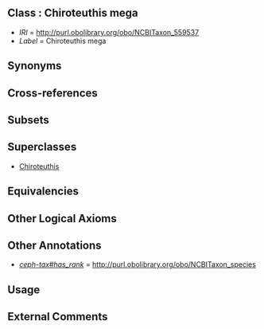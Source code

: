 
## Class : Chiroteuthis mega

 * *IRI* = http://purl.obolibrary.org/obo/NCBITaxon_559537
 * *Label* = Chiroteuthis mega

## Synonyms


## Cross-references


## Subsets


## Superclasses

 * [Chiroteuthis](../../NCBITaxon/95/NCBITaxon_61695.md)

## Equivalencies


## Other Logical Axioms


## Other Annotations

 * *[ceph-tax#has_rank](../../ceph-tax#has/nk/ceph-tax#has_rank.md)* = http://purl.obolibrary.org/obo/NCBITaxon_species

## Usage


## External Comments

